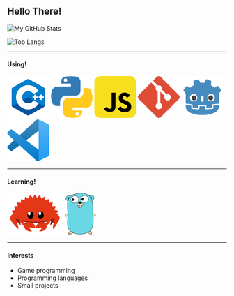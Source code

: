 ## Hello There!

![My GitHub Stats](https://github-readme-stats.vercel.app/api?username=conner-calhoun&show_icons=true&theme=dark)


![Top Langs](https://github-readme-stats.vercel.app/api/top-langs/?username=conner-calhoun&langs_count=8&layout=compact&theme=dark)


---
#### Using!

<a href="https://www.cplusplus.com/" title="C++"><img src="icons/c++.png" /></a>
<a href="https://www.python.org/" title="Python"><img src="icons/python.png" /></a>
<a href="https://www.javascript.com/" title="JavaScript"><img src="icons/javascript.png" /></a>
<a href="https://git-scm.com/" title="Git"><img src="icons/git.png" /></a>
<a href="https://godotengine.org/" title="Godot"><img src="icons/godot.png" /></a>
<a href="https://code.visualstudio.com/" title="Visual Studio Code"><img src="icons/vscode.png" /></a>


---
#### Learning!

<a href="https://www.rust-lang.org/" title="Rust"><img src="icons/rust.png" /></a>
<a href="https://golang.org/" title="Go"><img src="icons/go.png" /></a>


---
#### Interests


- Game programming
- Programming languages
- Small projects
